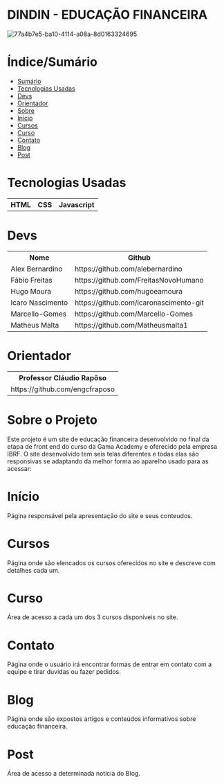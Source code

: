# DINDIN - EDUCAÇÃO FINANCEIRA

![77a4b7e5-ba10-4114-a08a-8d0163324695](https://github.com/Matheusmalta1/IBRF-GAMA-Dindin/assets/93922338/7db18594-9df6-4ca6-94f8-0cbb8849b708)


# Índice/Sumário


* [Sumário](#índice/sumário)
* [Tecnologias Usadas](#tecnologias-usadas)
* [Devs](#devs)
* [Orientador](#orientador)
* [Sobre](#sobre-o-projeto)
* [Início](#início)
* [Cursos](#cursos)
* [Curso](#curso)
* [Contato](#contato)
* [Blog](#blog)
* [Post](#post)


# Tecnologias Usadas

<table>
  <tr>
    <th>HTML</th>
    <th>CSS</th>
    <th>Javascript</th>
  </tr>
</table>

# Devs

<table>
  <tr>
    <th>Nome</th>
    <th>Github</th>
  </tr>
  <tr>
    <td>Alex Bernardino</td>
    <td>https://github.com/alebernardino</td>
  </tr>
  <tr>
    <td>Fábio Freitas</td>
    <td>https://github.com/FreitasNovoHumano</td>
  </tr>
  <tr>
    <td>Hugo Moura</td>
    <td>https://github.com/hugoeamoura</td>
  </tr>
  <tr>
    <td>Icaro Nascimento</td>
    <td>https://github.com/icaronascimento-git</td>
  </tr>
  <tr>
    <td>Marcello-Gomes</td>
    <td>https://github.com/Marcello-Gomes</td>
  </tr>
  <tr>
    <td>Matheus Malta</td>
    <td>https://github.com/Matheusmalta1</td>
  </tr>
</table>

# Orientador

<table>
  <tr>
    <th>Professor Cláudio Rapôso </th>
  </tr>
  <tr>
    <td>https://github.com/engcfraposo</td>
  </tr>
</table>

# Sobre o Projeto

Este projeto é um site de educação financeira desenvolvido no final da etapa de front end do curso da Gama Academy e oferecido pela empresa IBRF. O site desenvolvido tem seis telas diferentes e todas elas são responsivas se adaptando da melhor forma ao aparelho usado para as acessar:

# Início

Página responsável pela apresentação do site e seus conteudos.

# Cursos

Página onde são elencados os cursos oferecidos no site e descreve com detalhes cada um.

# Curso

Área de acesso a cada um dos 3 cursos disponíveis no site.

# Contato

Página onde o usuário irá encontrar formas de entrar em contato com a equipe e tirar duvidas ou fazer pedidos.

# Blog

Página onde são expostos artigos e conteúdos informativos sobre educação financeira.

# Post

Área de acesso a determinada notícia do Blog.
